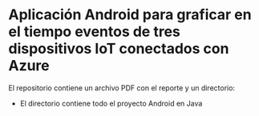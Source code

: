 # Aplicación Android para graficar en el tiempo eventos de tres dispositivos IoT conectados con Azure
El repositorio contiene un archivo PDF con el reporte y un directorio: 
- El directorio contiene todo el proyecto Android en Java